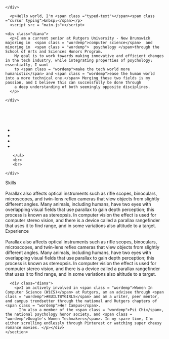 <!DOCTYPE html>
<html>
<head>
  <title>Hello Word</title>
  <link rel="stylesheet" href="style.css">
  <link href="http://maxcdn.bootstrapcdn.com/font-awesome/4.1.0/css/font-awesome.min.css" rel="stylesheet">

</head>
<body>

  <div class="parallax1">
    <div class="heading">
      
    </div>
  </div>

  <section>
    <div class="container">

      <p>Hello world, I'm <span class ="typed-text"></span><span class ="cursor typing">&nbsp;</span></p>
      <script src = "main.js"></script>

  </div>


    
    <div class="diana">
      <p>I am a current senior at Rutgers University - New Brunswick majoring in  <span class = "wordemp">computer science</span>  and minoring in  <span class = "wordemp">  psychology </span>through the School of Arts and Sciences Honors Program. 
        My goal is to work towards making innovative and efficient changes in the tech industry, while integrating properties of psychology; essentially, I want
        to <span class = "wordemp">make the tech world more humanistic</span> and <span class = "wordemp">ease the human world into a more technical one.</span> Merging these two fields is my passion, and I believe this can successfully be done through
        a deep understanding of both seemingly opposite disciplines. 
      </p>
  
    </div>
  <br>  

  <div class="social-menu">
    <br>
    <br>
    <ul>
      <li><a href="https://www.linkedin.com/in/diana-del-gaudio/" target="_blank"><i class="fa fa-linkedin"></i></a></li>
      <li><a href="https://github.com/dianadelg "target="_blank"><i class="fa fa-github"></i></a></li>
      <li><a href="https://www.instagram.com/diaanaamariee/?hl=en"target="_blank"><i class="fa fa-instagram"></i></a></li>
      <li><a href="https://www.facebook.com/diana.delgaudio347"target="_blank"><i class="fa fa-facebook"></i></a></li>
      
    </ul>
    <br>
    <br>

  </div>

  
  
  </section>

  <div class="parallax2">
    <div class="heading-sm">
     
    </div>
  </div>
<!--MAKE THE SKILLS TYPING -- will have to add this again-->
  <section class="dark">
    <span class ="typed-text small-header">Skills</span>
    <br>
    <br>
    <div class="diana">Parallax also affects optical instruments such as rifle scopes, binoculars, microscopes, and twin-lens reflex cameras that view objects from slightly different angles. Many animals, including humans, have two eyes with overlapping visual fields that use parallax to gain depth perception; this process is known as stereopsis. In computer vision the effect is used for computer stereo vision, and there is a device called a parallax rangefinder that uses it to find range, and in some variations also altitude to a target.</div>
  </section>

  <div class="parallax3">
  </div>

  <div class="dark">
    <section class="dark">
      <span class ="typed-text small-header">Experience</span>
      <br>
      <br>
      <div class="diana">Parallax also affects optical instruments such as rifle scopes, binoculars, microscopes, and twin-lens reflex cameras that view objects from slightly different angles. Many animals, including humans, have two eyes with overlapping visual fields that use parallax to gain depth perception; this process is known as stereopsis. In computer vision the effect is used for computer stereo vision, and there is a device called a parallax rangefinder that uses it to find range, and in some variations also altitude to a target.</div>
    </section>
  </div>

  <div class="parallax4">
  </div>

  <div class="dark">
    <section class="dark">
      <span class ="typed-text small-header"></span>
    
      <div class="diana">
        <p>I am actively involved in <span class = "wordemp">Women In Computer Science (WiCS)</span> at Rutgers, am an advisee through <span class = "wordemp">#BUILTBYGIRLS</span> and am a writer, peer mentor, and campus trendsetter through the national and Rutgers chapters of <span class = "wordemp">Her Campus</span>. 
          I'm also a member of the <span class = "wordemp">Psi Chi</span>, the national psychology honor society, and <span class = "wordemp">Google's Women Techmakers</span>. In my spare time, I'm either scrolling endlessly through Pinterest or watching super cheesy romance movies. </p></div>
    </section>
  </div>


 


</body>
</html>

